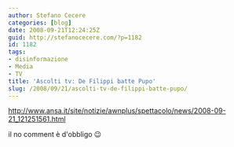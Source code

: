 ```yaml
---
author: Stefano Cecere
categories: [blog]
date: 2008-09-21T12:24:25Z
guid: http://stefanocecere.com/?p=1182
id: 1182
tags:
- disinformazione
- Media
- TV
title: 'Ascolti tv: De Filippi batte Pupo'
slug: /2008/09/21/ascolti-tv-de-filippi-batte-pupo/
---
```


<http://www.ansa.it/site/notizie/awnplus/spettacolo/news/2008-09-21_121251561.html>

il no comment è d'obbligo 😉
